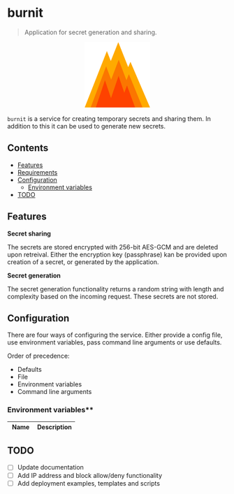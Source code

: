 # burnit

> Application for secret generation and sharing.

<p align="center">
  <img src="assets/icons/flames.png" alt="icon" width="150" height="150">
</p>

`burnit` is a service for creating temporary secrets and sharing them. In addition to this
it can be used to generate new secrets.

## Contents

* [Features](#features)
* [Requirements](#requirements)
* [Configuration](#configuration)
  * [Environment variables](#environment-variables)
* [TODO](#todo)

## Features

**Secret sharing**

The secrets are stored encrypted with 256-bit AES-GCM and are deleted upon retreival.
Either the encryption key (passphrase) kan be provided upon creation of a secret, or generated by the application.

**Secret generation**

The secret generation functionality returns a random string with length
and complexity based on the incoming request. These secrets are not stored.


## Configuration

There are four ways of configuring the service. Either provide a config file, use environment variables, pass command line arguments or use defaults.

Order of precedence:

* Defaults
* File
* Environment variables
* Command line arguments

### Environment variables**

| Name | Description |
|------|-------------|


## TODO

- [ ] Update documentation
- [ ] Add IP address and block allow/deny functionality
- [ ] Add deployment examples, templates and scripts
